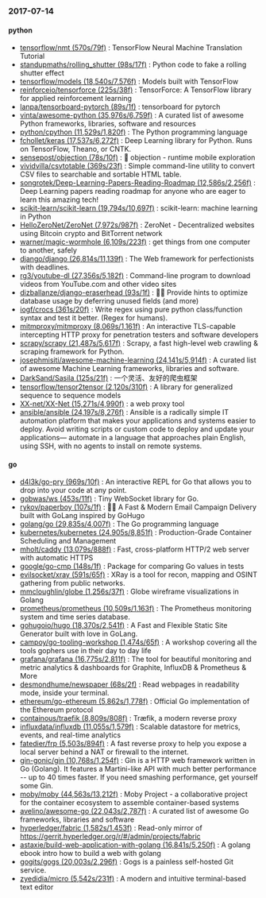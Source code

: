 ### 2017-07-14

#### python
* [tensorflow/nmt (570s/79f)](https://github.com/tensorflow/nmt) : TensorFlow Neural Machine Translation Tutorial
* [standupmaths/rolling_shutter (98s/17f)](https://github.com/standupmaths/rolling_shutter) : Python code to fake a rolling shutter effect
* [tensorflow/models (18,540s/7,576f)](https://github.com/tensorflow/models) : Models built with TensorFlow
* [reinforceio/tensorforce (225s/38f)](https://github.com/reinforceio/tensorforce) : TensorForce: A TensorFlow library for applied reinforcement learning
* [lanpa/tensorboard-pytorch (89s/1f)](https://github.com/lanpa/tensorboard-pytorch) : tensorboard for pytorch
* [vinta/awesome-python (35,976s/6,759f)](https://github.com/vinta/awesome-python) : A curated list of awesome Python frameworks, libraries, software and resources
* [python/cpython (11,529s/1,820f)](https://github.com/python/cpython) : The Python programming language
* [fchollet/keras (17,537s/6,272f)](https://github.com/fchollet/keras) : Deep Learning library for Python. Runs on TensorFlow, Theano, or CNTK.
* [sensepost/objection (78s/10f)](https://github.com/sensepost/objection) : 📱 objection - runtime mobile exploration
* [vividvilla/csvtotable (369s/23f)](https://github.com/vividvilla/csvtotable) : Simple command-line utility to convert CSV files to searchable and sortable HTML table.
* [songrotek/Deep-Learning-Papers-Reading-Roadmap (12,586s/2,256f)](https://github.com/songrotek/Deep-Learning-Papers-Reading-Roadmap) : Deep Learning papers reading roadmap for anyone who are eager to learn this amazing tech!
* [scikit-learn/scikit-learn (19,794s/10,697f)](https://github.com/scikit-learn/scikit-learn) : scikit-learn: machine learning in Python
* [HelloZeroNet/ZeroNet (7,972s/987f)](https://github.com/HelloZeroNet/ZeroNet) : ZeroNet - Decentralized websites using Bitcoin crypto and BitTorrent network
* [warner/magic-wormhole (6,109s/223f)](https://github.com/warner/magic-wormhole) : get things from one computer to another, safely
* [django/django (26,814s/11,139f)](https://github.com/django/django) : The Web framework for perfectionists with deadlines.
* [rg3/youtube-dl (27,356s/5,182f)](https://github.com/rg3/youtube-dl) : Command-line program to download videos from YouTube.com and other video sites
* [dizballanze/django-eraserhead (93s/1f)](https://github.com/dizballanze/django-eraserhead) : 💂🏻 Provide hints to optimize database usage by deferring unused fields (and more)
* [iogf/crocs (361s/20f)](https://github.com/iogf/crocs) : Write regex using pure python class/function syntax and test it better. (Regex for humans).
* [mitmproxy/mitmproxy (8,069s/1,161f)](https://github.com/mitmproxy/mitmproxy) : An interactive TLS-capable intercepting HTTP proxy for penetration testers and software developers
* [scrapy/scrapy (21,487s/5,617f)](https://github.com/scrapy/scrapy) : Scrapy, a fast high-level web crawling & scraping framework for Python.
* [josephmisiti/awesome-machine-learning (24,141s/5,914f)](https://github.com/josephmisiti/awesome-machine-learning) : A curated list of awesome Machine Learning frameworks, libraries and software.
* [DarkSand/Sasila (125s/21f)](https://github.com/DarkSand/Sasila) : 一个灵活、友好的爬虫框架
* [tensorflow/tensor2tensor (2,120s/310f)](https://github.com/tensorflow/tensor2tensor) : A library for generalized sequence to sequence models
* [XX-net/XX-Net (15,271s/4,990f)](https://github.com/XX-net/XX-Net) : a web proxy tool
* [ansible/ansible (24,197s/8,276f)](https://github.com/ansible/ansible) : Ansible is a radically simple IT automation platform that makes your applications and systems easier to deploy. Avoid writing scripts or custom code to deploy and update your applications— automate in a language that approaches plain English, using SSH, with no agents to install on remote systems.

#### go
* [d4l3k/go-pry (969s/10f)](https://github.com/d4l3k/go-pry) : An interactive REPL for Go that allows you to drop into your code at any point.
* [gobwas/ws (453s/11f)](https://github.com/gobwas/ws) : Tiny WebSocket library for Go.
* [rykov/paperboy (107s/1f)](https://github.com/rykov/paperboy) : 💌💨 A Fast & Modern Email Campaign Delivery built with GoLang inspired by GoHugo
* [golang/go (29,835s/4,007f)](https://github.com/golang/go) : The Go programming language
* [kubernetes/kubernetes (24,905s/8,851f)](https://github.com/kubernetes/kubernetes) : Production-Grade Container Scheduling and Management
* [mholt/caddy (13,079s/888f)](https://github.com/mholt/caddy) : Fast, cross-platform HTTP/2 web server with automatic HTTPS
* [google/go-cmp (148s/1f)](https://github.com/google/go-cmp) : Package for comparing Go values in tests
* [evilsocket/xray (591s/65f)](https://github.com/evilsocket/xray) : XRay is a tool for recon, mapping and OSINT gathering from public networks.
* [mmcloughlin/globe (1,256s/37f)](https://github.com/mmcloughlin/globe) : Globe wireframe visualizations in Golang
* [prometheus/prometheus (10,509s/1,163f)](https://github.com/prometheus/prometheus) : The Prometheus monitoring system and time series database.
* [gohugoio/hugo (18,370s/2,541f)](https://github.com/gohugoio/hugo) : A Fast and Flexible Static Site Generator built with love in GoLang.
* [campoy/go-tooling-workshop (1,474s/65f)](https://github.com/campoy/go-tooling-workshop) : A workshop covering all the tools gophers use in their day to day life
* [grafana/grafana (16,775s/2,811f)](https://github.com/grafana/grafana) : The tool for beautiful monitoring and metric analytics & dashboards for Graphite, InfluxDB & Prometheus & More
* [desmondhume/newspaper (68s/2f)](https://github.com/desmondhume/newspaper) : Read webpages in readability mode, inside your terminal.
* [ethereum/go-ethereum (5,862s/1,778f)](https://github.com/ethereum/go-ethereum) : Official Go implementation of the Ethereum protocol
* [containous/traefik (8,809s/808f)](https://github.com/containous/traefik) : Træfik, a modern reverse proxy
* [influxdata/influxdb (11,055s/1,579f)](https://github.com/influxdata/influxdb) : Scalable datastore for metrics, events, and real-time analytics
* [fatedier/frp (5,503s/894f)](https://github.com/fatedier/frp) : A fast reverse proxy to help you expose a local server behind a NAT or firewall to the internet.
* [gin-gonic/gin (10,768s/1,254f)](https://github.com/gin-gonic/gin) : Gin is a HTTP web framework written in Go (Golang). It features a Martini-like API with much better performance -- up to 40 times faster. If you need smashing performance, get yourself some Gin.
* [moby/moby (44,563s/13,212f)](https://github.com/moby/moby) : Moby Project - a collaborative project for the container ecosystem to assemble container-based systems
* [avelino/awesome-go (22,043s/2,787f)](https://github.com/avelino/awesome-go) : A curated list of awesome Go frameworks, libraries and software
* [hyperledger/fabric (1,582s/1,453f)](https://github.com/hyperledger/fabric) : Read-only mirror of https://gerrit.hyperledger.org/r/#/admin/projects/fabric
* [astaxie/build-web-application-with-golang (16,841s/5,250f)](https://github.com/astaxie/build-web-application-with-golang) : A golang ebook intro how to build a web with golang
* [gogits/gogs (20,003s/2,296f)](https://github.com/gogits/gogs) : Gogs is a painless self-hosted Git service.
* [zyedidia/micro (5,542s/231f)](https://github.com/zyedidia/micro) : A modern and intuitive terminal-based text editor
